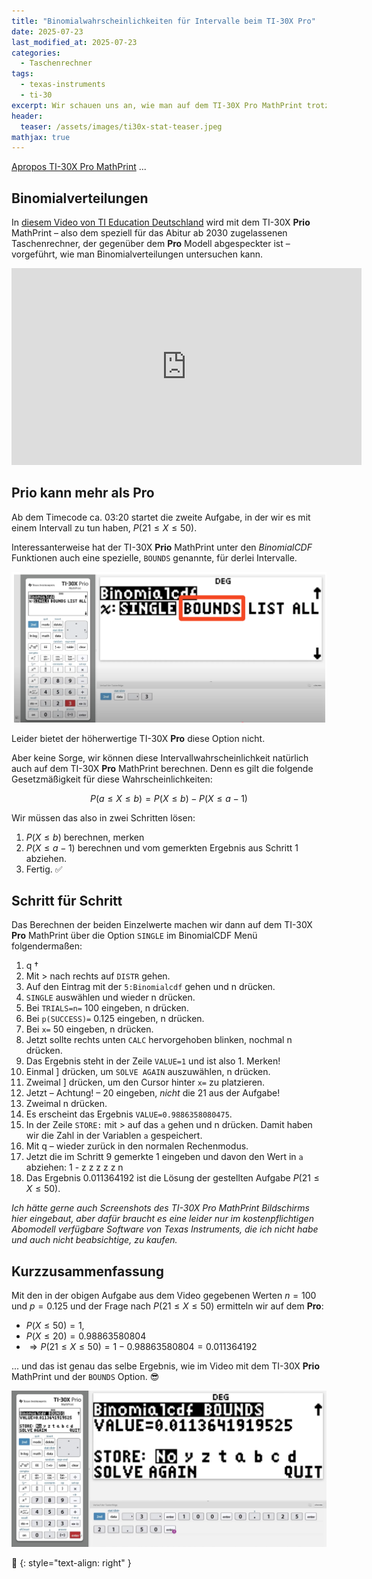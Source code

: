```yaml
---
title: "Binomialwahrscheinlichkeiten für Intervalle beim TI-30X Pro"
date: 2025-07-23
last_modified_at: 2025-07-23
categories:
  - Taschenrechner
tags:
  - texas-instruments
  - ti-30
excerpt: Wir schauen uns an, wie man auf dem TI-30X Pro MathPrint trotz fehlender Funktion Binomialwahrscheinlichkeiten für Intervalle bestimmen kann.
header:
  teaser: /assets/images/ti30x-stat-teaser.jpeg
mathjax: true
---
```


[Apropos TI-30X Pro MathPrint][ti30post] ...

## Binomialverteilungen

In [diesem Video von TI Education Deutschland][video] wird mit dem TI-30X **Prio** MathPrint – also dem speziell für das Abitur ab 2030 zugelassenen Taschenrechner, der gegenüber dem **Pro** Modell abgespeckter ist – vorgeführt, wie man Binomialverteilungen untersuchen kann.

<iframe width="560" height="315" src="https://www.youtube-nocookie.com/embed/8f0oIPGMaU0?si=82x77y0xGmrQAB-Y" title="YouTube video player" frameborder="0" allow="accelerometer; autoplay; clipboard-write; encrypted-media; gyroscope; picture-in-picture; web-share" referrerpolicy="strict-origin-when-cross-origin" allowfullscreen></iframe>

## Prio kann mehr als Pro

Ab dem Timecode ca. 03:20 startet die zweite Aufgabe, in der wir es mit einem Intervall zu tun haben, $P(21 \le X \le 50)$.

Interessanterweise hat der TI-30X **Prio** MathPrint unter den *BinomialCDF* Funktionen auch eine spezielle, `BOUNDS` genannte, für derlei Intervalle.

![Screenshot TI-30X Prio](/assets/images/ti30xprio-bounds.png)

Leider bietet der höherwertige TI-30X **Pro** diese Option nicht.

Aber keine Sorge, wir können diese Intervallwahrscheinlichkeit natürlich auch auf dem TI-30X **Pro** MathPrint berechnen. Denn es gilt die folgende Gesetzmäßigkeit für diese Wahrscheinlichkeiten:

$$
P(a \le X \le b) = P(X \le b) - P(X \le a-1)
$$

Wir müssen das also in zwei Schritten lösen:

1. $P(X \le b)$ berechnen, merken
2. $P(X \le a-1)$ berechnen und vom gemerkten Ergebnis aus Schritt 1 abziehen.
3. Fertig. ✅

## Schritt für Schritt

Das Berechnen der beiden Einzelwerte machen wir dann auf dem TI-30X **Pro** MathPrint über die Option `SINGLE` im BinomialCDF Menü folgendermaßen:
1. <span class="ti30font">q &#x2020;</span>
2. Mit <span class="ti30font">></span> nach rechts auf `DISTR` gehen.
3. Auf den Eintrag mit der `5:Binomialcdf` gehen und <span class="ti30font">n</span> drücken.
4. `SINGLE` auswählen und wieder <span class="ti30font">n</span> drücken.
5. Bei `TRIALS=n=` 100 eingeben, <span class="ti30font">n</span> drücken.
6. Bei `p(SUCCESS)=` 0.125 eingeben, <span class="ti30font">n</span> drücken.
7. Bei `x=` 50 eingeben, <span class="ti30font">n</span> drücken.
8. Jetzt sollte rechts unten `CALC` hervorgehoben blinken, nochmal <span class="ti30font">n</span> drücken.
9. Das Ergebnis steht in der Zeile `VALUE=1` und ist also 1. Merken!
10. Einmal <span class="ti30font">]</span> drücken, um `SOLVE AGAIN` auszuwählen, <span class="ti30font">n</span> drücken.
11. Zweimal <span class="ti30font">]</span> drücken, um den Cursor hinter `x=` zu platzieren.
12. Jetzt – Achtung! – 20 eingeben, *nicht* die 21 aus der Aufgabe!
13. Zweimal <span class="ti30font">n</span> drücken.
14. Es erscheint das Ergebnis `VALUE=0.9886358080475`.
15. In der Zeile `STORE:` mit <span class="ti30font">></span> auf das `a` gehen und <span class="ti30font">n</span> drücken. Damit haben wir die Zahl in der Variablen `a` gespeichert.
16. Mit <span class="ti30font">q &#x2013;</span> wieder zurück in den normalen Rechenmodus.
17. Jetzt die im Schritt 9 gemerkte 1 eingeben und davon den Wert in `a` abziehen: <span class="ti30font">1 - z z z z z n</span>
18. Das Ergebnis 0.011364192 ist die Lösung der gestellten Aufgabe $P(21 \le X \le 50)$.

*Ich hätte gerne auch Screenshots des TI-30X Pro MathPrint Bildschirms hier eingebaut, aber dafür braucht es eine leider nur im kostenpflichtigen Abomodell verfügbare Software von Texas Instruments, die ich nicht habe und auch nicht beabsichtige, zu kaufen.*

## Kurzzusammenfassung
Mit den in der obigen Aufgabe aus dem Video gegebenen Werten $n=100$ und $p=0.125$ und der Frage nach $P(21 \le X \le 50)$ ermitteln wir auf dem **Pro**:

* $P(X \le 50)=1$,
* $P(X \le 20)=0.98863580804$
* $\Rightarrow P(21 \le X \le 50)=1-0.98863580804=0.011364192$

... und das ist genau das selbe Ergebnis, wie im Video mit dem TI-30X **Prio** MathPrint und der `BOUNDS` Option. 😎

![TI-30X Prio Ergebnis](/assets/images/ti30x-prio-result.jpeg)

🔲
{: style="text-align: right" }

[ti30post]: https://blog.metawops.de/taschenrechner/Der-TI-30/
[video]: https://youtu.be/8f0oIPGMaU0?si=omhZX3qzub5Ic-p_
